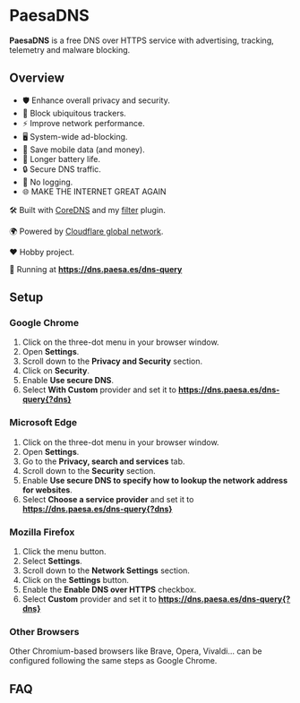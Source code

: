 # PaesaDNS

**PaesaDNS** is a free DNS over HTTPS service with advertising, tracking, telemetry and malware blocking.

## Overview

- 🛡️ Enhance overall privacy and security.
- 👀 Block ubiquitous trackers.
- ⚡ Improve network performance.
- 🖥️ System-wide ad-blocking.
- 📡 Save mobile data (and money).
- 🔋 Longer battery life.
- 🔒 Secure DNS traffic.
- 📜 No logging.
- 🌐 MAKE THE INTERNET GREAT AGAIN

🛠 Built with [CoreDNS](https://github.com/coredns/coredns) and my [filter](https://github.com/milgradesec/filter) plugin.

🌍 Powered by [Cloudflare global network](https://www.cloudflare.com/network/).

❤️ Hobby project.

🚀 Running at **<https://dns.paesa.es/dns-query>**

<!-- ## How it Works

🚧 Under construction... -->

## Setup

### Google Chrome

1. Click on the three-dot menu in your browser window.
2. Open __Settings__.
3. Scroll down to the __Privacy and Security__ section.
4. Click on __Security__.
5. Enable __Use secure DNS__.
6. Select __With Custom__ provider and set it to **<https://dns.paesa.es/dns-query{?dns}>**

### Microsoft Edge

1. Click on the three-dot menu in your browser window.
2. Open __Settings__.
3. Go to the __Privacy, search and services__ tab.
4. Scroll down to the __Security__ section.
5. Enable __Use secure DNS to specify how to lookup the network address for websites__.
6. Select __Choose a service provider__ and set it to **<https://dns.paesa.es/dns-query{?dns}>**

### Mozilla Firefox

1. Click the menu button.
2. Select __Settings__.
3. Scroll down to the __Network Settings__ section.
4. Click on the __Settings__ button.
5. Enable the __Enable DNS over HTTPS__ checkbox.
6. Select __Custom__ provider and set it to **<https://dns.paesa.es/dns-query{?dns}>**

### Other Browsers

Other Chromium-based browsers like Brave, Opera, Vivaldi... can be configured following the same steps as Google Chrome.

<!-- ### Windows

### MacOS

### Android

### iOS -->

## FAQ
